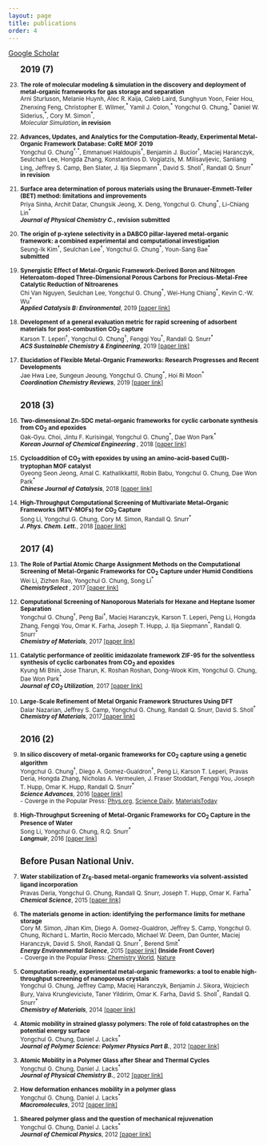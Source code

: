 ```yaml
---
layout: page
title: publications
order: 4
---
```

<a href="https://scholar.google.co.kr/citations?hl=en&user=1bRl4o4AAAAJ&view_op=list_works&sortby=pubdate">Google Scholar </a>
<br>
<ol reversed>

<b><big>2019 (7) </big></b>

<small>

<li><b>The role of molecular modeling & simulation in the discovery and deployment of metal-organic frameworks for gas storage and separation</b>
<br>Arni Sturluson, Melanie Huynh, Alec R. Kaija, Caleb Laird, Sunghyun Yoon, Feier Hou, Zhenxing Feng, Christopher E. Wilmer,<sup>*</sup> Yamil J. Colon,<sup>*</sup> Yongchul G. Chung,<sup>*</sup> Daniel W. Siderius,<sup>*</sup>, Cory M. Simon<sup>*</sup>,
<br><i>Molecular Simulation</i><b>, in revision</b></li>
<br>
<li><b>Advances, Updates, and Analytics for the Computation-Ready, Experimental Metal-Organic Framework Database: CoRE MOF 2019</b>
<br>Yongchul G. Chung<sup>†,*</sup>, Emmanuel Haldoupis<sup>†</sup>, Benjamin J. Bucior<sup>†</sup>, Maciej Haranczyk, Seulchan Lee, Hongda Zhang, Konstantinos D. Vogiatzis, M. Milisavljevic, Sanliang Ling, Jeffrey S. Camp, Ben Slater, J. Ilja Siepmann<sup>*</sup>, David S. Sholl<sup>*</sup>, Randall Q. Snurr<sup>*</sup>
<br><b>in revision</b></li>
<br>
<li><b>Surface area determination of porous materials using the Brunauer-Emmett-Teller (BET) method: limitations and improvements</b>
<br>Priya Sinha, Archit Datar, Chungsik Jeong, X. Deng, Yongchul G. Chung<sup>*</sup>, Li-Chiang Lin<sup>*</sup>
<br><b><i>Journal of Physical Chemistry C.</i></b><b>, revision submitted</b></li>
<br>
<li><b>The origin of p-xylene selectivity in a DABCO pillar-layered metal-organic framework: a combined experimental and computational investigation</b>
<br>Seung-Ik Kim<sup>†</sup>, Seulchan Lee<sup>†</sup>, Yongchul G. Chung<sup>*</sup>, Youn-Sang Bae<sup>*</sup>
<br><b>submitted</b></li>
<br>
<li><b>Synergistic Effect of Metal-Organic Framework-Derived Boron and Nitrogen Heteroatom-doped Three-Dimensional Porous Carbons for Precious-Metal-Free Catalytic Reduction of Nitroarenes</b>
<br>Chi Van Nguyen, Seulchan Lee, Yongchul G. Chung<sup>*</sup>, Wei-Hung Chiang<sup>*</sup>, Kevin C.-W. Wu<sup>*</sup>
<br><b><i>Applied Catalysis B: Environmental</i></b>, 2019 <a href="https://www.sciencedirect.com/science/article/pii/S0926337319306344">[paper link]</a></li>
<br>
<li><b>Development of a general evaluation metric for rapid screening of adsorbent materials for post-combustion CO<sub>2</sub> capture</b>
<br>Karson T. Leperi<sup>†</sup>, Yongchul G. Chung<sup>†</sup>, Fengqi You<sup>*</sup>, Randall Q. Snurr<sup>*</sup>
<br><b><i>ACS Sustainable Chemistry & Engineering</i></b>, 2019 <a href="https://pubs.acs.org/doi/10.1021/acssuschemeng.9b01418"> [paper link]</a></li>
<br>
<li><b>Elucidation of Flexible Metal-Organic Frameworks: Research Progresses and Recent Developments</b>
<br>Jae Hwa Lee, Sungeun Jeoung, Yongchul G. Chung<sup>*</sup>, Hoi Ri Moon<sup>*</sup>
<br><b><i>Coordination Chemistry Reviews</i></b>, 2019 <a href="https://doi.org/10.1016/j.ccr.2019.03.008"> [paper link]</a></li>
<br>
</small>

<b><big>2018 (3)</big></b>

<small>
<li><b>Two-dimensional Zn-SDC metal-organic frameworks for cyclic carbonate synthesis from CO<sub>2</sub> and epoxides</b>
<br>Gak-Gyu. Choi, Jintu F. Kurisingal, Yongchul G. Chung<sup>*</sup>, Dae Won Park<sup>*</sup>
<br><b><i> Korean Journal of Chemical Engineering </i></b>, 2018 <a href="https://doi.org/10.1007/s11814-018-0023-y"> [paper link]</a></li>
<br>
<li><b>Cycloaddition of CO<sub>2</sub> with epoxides by using an amino-acid-based Cu(II)-tryptophan MOF catalyst</b>
<br>Gyeong Seon Jeong, Amal C. Kathalikkattil, Robin Babu, Yongchul G. Chung, Dae Won Park<sup>*</sup>
<br><b><i> Chinese Journal of Catalysis</i></b>, 2018 <a href="http://www.cjcatal.org/EN/abstract/abstract22354.shtml"> [paper link]</a></li>
<br>
<li><b>High-Throughput Computational Screening of Multivariate Metal–Organic Frameworks (MTV-MOFs) for CO<sub>2</sub> Capture</b>
<br>Song Li, Yongchul G. Chung, Cory M. Simon, Randall Q. Snurr<sup>*</sup>
<br><b><i> J. Phys. Chem. Lett.</i></b>, 2018 <a href="http://pubs.acs.org/doi/10.1021/acs.jpclett.7b02700"> [paper link]</a></li>
<br>
</small>

<b><big>2017 (4)</big></b>

<small>
<li><b>The Role of Partial Atomic Charge Assignment Methods on the Computational Screening of Metal-Organic Frameworks for CO<sub>2</sub> Capture under Humid Conditions</b>
<br>Wei Li, Zizhen Rao, Yongchul G. Chung, Song Li<sup>*</sup>
<br><b><i> ChemistrySelect </i></b>, 2017 <a href="http://onlinelibrary.wiley.com/doi/10.1002/slct.201701934/abstract"> [paper link] </a></li>
<br>
<li><b>Computational Screening of Nanoporous Materials for Hexane and Heptane Isomer Separation</b>
<br>Yongchul G. Chung<sup>†</sup>, Peng Bai<sup>†</sup>, Maciej Haranczyk, Karson T. Leperi, Peng Li, Hongda Zhang, Fengqi You, Omar K. Farha, Joseph T. Hupp, J. Ilja Siepmann<sup>*</sup>, Randall Q. Snurr<sup>*</sup>
<br><b><i>Chemistry of Materials</i></b>, 2017 <a href="http://pubs.acs.org/doi/10.1021/acs.chemmater.7b01565"> [paper link]</a></li>
<br>
<li><b>Catalytic performance of zeolitic imidazolate framework ZIF-95 for the solventless synthesis of cyclic carbonates from CO<sub>2</sub> and epoxides</b>
<br>Kyung Mi Bhin, Jose Tharun, K. Roshan Roshan, Dong-Wook Kim, Yongchul G. Chung, Dae Won Park<sup>*</sup>
<br><b><i>Journal of CO<sub>2</sub> Utilization</i></b>, 2017 <a href="http://www.sciencedirect.com/science/article/pii/S2212982016300634"> [paper link] </a></li>
<br>
<li><b>Large-Scale Refinement of Metal Organic Framework Structures Using DFT</b>
<br>Dalar Nazarian, Jeffrey S. Camp, Yongchul G. Chung, Randall Q. Snurr, David S. Sholl<sup>*</sup>
<br><b><i>Chemistry of Materials</i></b>, 2017<a href="http://pubs.acs.org/doi/abs/10.1021/acs.chemmater.6b04226"> [paper link]</a></li>
<br>
</small>

<b><big>2016 (2)</big></b>

<small>
<li><b>In silico discovery of metal-organic frameworks for CO<sub>2</sub> capture using a genetic algorithm</b>
<br>Yongchul G. Chung<sup>†</sup>, Diego A. Gomez-Gualdron<sup>†</sup>, Peng Li, Karson T. Leperi, Pravas Deria, Hongda Zhang, Nicholas A. Vermeulen, J. Fraser Stoddart, Fengqi You, Joseph T. Hupp, Omar K. Hupp, Randall Q. Snurr<sup>*</sup>
<br><b><i>Science Advances</i></b>, 2016 <a href="http://advances.sciencemag.org/content/2/10/e1600909"> [paper link]</a></li>
- Coverge in the Popular Press: <a href="http://phys.org/news/2016-10-genetic-algorithm-rapidly-candidates-pre-combustion.html">Phys.org</a>, <a href="https://www.sciencedaily.com/releases/2016/10/161017112102.htm">Science Daily</a>, <a href="http://www.materialstoday.com/computation-theory/news/way-to-identify-best-mof-for-the-job/">MaterialsToday </a><br>
<br>
<li><b>High-Throughput Screening of Metal-Organic Frameworks for CO<sub>2</sub> Capture in the Presence of Water</b>
<br>Song Li, Yongchul G. Chung, R.Q. Snurr<sup>*</sup>
<br><b><i>Langmuir</i></b>, 2016 <a href="http://pubs.acs.org/doi/abs/10.1021/acs.langmuir.6b02803"> [paper link]</a> </li>
<br>
</small>

<b><big>Before Pusan National Univ.</big></b>

<small>
<li><b>Water stabilization of Zr<sub>6</sub>-based metal-organic frameworks via solvent-assisted ligand incorporation</b>
<br>Pravas Deria, Yongchul G. Chung, Randall Q. Snurr, Joseph T. Hupp, Omar K. Farha<sup>*</sup>
<br><b><i>Chemical Science</i></b>, 2015 <a href="http://dx.doi.org/10.1039/C5SC01784J"> [paper link]</a></li>
<br>
<li><b>The materials genome in action: identifying the performance limits for methane storage</b>
<br>Cory M. Simon, Jihan Kim, Diego A. Gomez-Gualdron, Jeffrey S. Camp, Yongchul G. Chung, Richard L. Martin, Rocio Mercado, Michael W. Deem, Dan Gunter, Maciej Haranczyk, David S. Sholl, Randall Q. Snurr<sup>*</sup>, Berend Smit<sup>*</sup>
<br><b><i>Energy Environmental Science</i></b>, 2015 <a href="http://dx.doi.org/10.1039/C4EE03515A"> [paper link]</a> <b>(Inside Front Cover)</b>
  <br>- Coverge in the Popular Press: <a href="https://www.chemistryworld.com/research/nanoporous-methane-storage-an-impossible-target/8272.article">Chemistry World</a>, <a href="http://www.nature.com/news/can-artificial-intelligence-create-the-next-wonder-material-1.19850">Nature</a></li>
<br>
<li><b>Computation-ready, experimental metal-organic frameworks: a tool to enable high-throughput screening of nanoporous crystals</b>
<br>Yongchul G. Chung, Jeffrey Camp, Maciej Haranczyk, Benjamin J. Sikora, Wojciech Bury, Vaiva Krungleviciute, Taner Yildirim, Omar K. Farha, David S. Sholl<sup>*</sup>, Randall Q. Snurr<sup>*</sup>
<br><b><i>Chemistry of Materials</i></b>, 2014 <a href="http://pubs.acs.org/doi/abs/10.1021/cm502594j"> [paper link]</a></li>
<br>
<li><b>Atomic mobility in strained glassy polymers: The role of fold catastrophes on the potential energy surface</b>
<br>Yongchul G. Chung, Daniel J. Lacks<sup>*</sup>
<br><b><i>Journal of Polymer Science: Polymer Physics Part B.</i></b>, 2012 <a href="http://onlinelibrary.wiley.com/doi/10.1002/polb.23166/full"> [paper link]</a></li>
<br>
<li><b>Atomic Mobility in a Polymer Glass after Shear and Thermal Cycles</b>
<br>Yongchul G. Chung, Daniel J. Lacks<sup>*</sup>
<br><b><i>Journal of Physical Chemistry B.</i></b>, 2012 <a href="http://pubs.acs.org/doi/abs/10.1021/jp309772f"> [paper link]</a></li>
<br>
<li><b>How deformation enhances mobility in a polymer glass</b>
<br>Yongchul G. Chung, Daniel J. Lacks<sup>*</sup>
<br><b><i>Macromolecules</i></b>, 2012 <a href="http://pubs.acs.org/doi/abs/10.1021/ma300431x"> [paper link]</a></li>
<br>
<li><b>Sheared polymer glass and the question of mechanical rejuvenation</b>
<br>Yongchul G. Chung, Daniel J. Lacks<sup>*</sup>
<br><b><i>Journal of Chemical Physics</i></b>, 2012 <a href="http://scitation.aip.org/content/aip/journal/jcp/136/12/10.1063/1.3698473"> [paper link]</a></li>

<br>
</small>
</ol>
